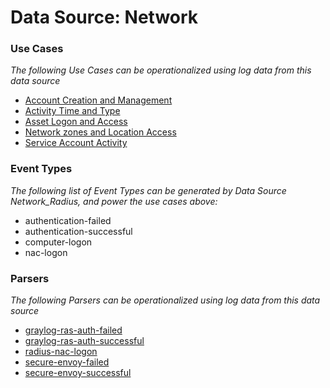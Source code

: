 Data Source: Network
====================

### Use Cases

_The following Use Cases can be operationalized using log data from this data source_

* [Account Creation and Management](usecase_account_creation_and_management.md)
* [Activity Time  and Type](usecase_activity_time__and_type.md)
* [Asset Logon and Access](usecase_asset_logon_and_access.md)
* [Network zones and Location Access](usecase_network_zones_and_location_access.md)
* [Service Account Activity](usecase_service_account_activity.md)


### Event Types

_The following list of Event Types can be generated by Data Source Network_Radius, and power the use cases above:_

- authentication-failed
- authentication-successful
- computer-logon
- nac-logon


### Parsers

_The following Parsers can be operationalized using log data from this data source_

* [graylog-ras-auth-failed](parserContent_graylog-ras-auth-failed.md)
* [graylog-ras-auth-successful](parserContent_graylog-ras-auth-successful.md)
* [radius-nac-logon](parserContent_radius-nac-logon.md)
* [secure-envoy-failed](parserContent_secure-envoy-failed.md)
* [secure-envoy-successful](parserContent_secure-envoy-successful.md)
